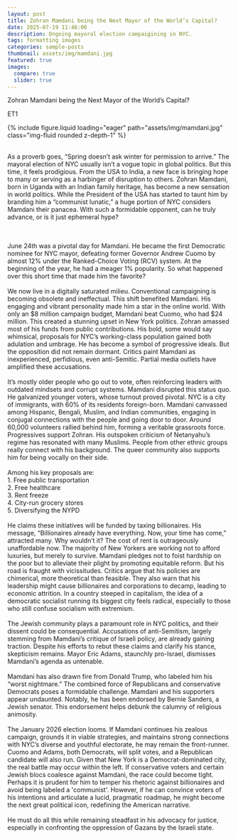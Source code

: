```yaml
---
layout: post
title: Zohran Mamdani being the Next Mayor of the World’s Capital?
date: 2025-07-19 11:46:00
description: Ongoing mayoral election campaigining in NYC.
tags: formatting images
categories: sample-posts
thumbnail: assets/img/mamdani.jpg
featured: true
images:
  compare: true
  slider: true
---
```


Zohran Mamdani being the Next Mayor of the World’s Capital?

ET1

<div class="row mt-3">
    <div class="col-sm mt-3 mt-md-0">
        {% include figure.liquid loading="eager" path="assets/img/mamdani.jpg" class="img-fluid rounded z-depth-1" %}
</div>
  
<br>
  
As a proverb goes, “Spring doesn’t ask winter for permission to arrive.” The mayoral election of NYC usually isn’t a vogue topic in global politics. But this time, it feels prodigious. From the USA to India, a new face is bringing hope to many or serving as a harbinger of disruption to others. Zohran Mamdani, born in Uganda with an Indian family heritage, has become a new sensation in world politics. While the President of the USA has started to taunt him by branding him a “communist lunatic,” a huge portion of NYC considers Mamdani their panacea. With such a formidable opponent, can he truly advance, or is it just ephemeral hype?

<br>
<br>
June 24th was a pivotal day for Mamdani. He became the first Democratic nominee for NYC mayor, defeating former Governor Andrew Cuomo by almost 12% under the Ranked-Choice Voting (RCV) system. At the beginning of the year, he had a meager 1% popularity. So what happened over this short time that made him the favorite?
<br>
<br>
We now live in a digitally saturated milieu. Conventional campaigning is becoming obsolete and ineffectual. This shift benefited Mamdani. His engaging and vibrant personality made him a star in the online world. With only an $8 million campaign budget, Mamdani beat Cuomo, who had $24 million. This created a stunning upset in New York politics. Zohran amassed most of his funds from public contributions. His bold, some would say whimsical, proposals for NYC’s working-class population gained both adulation and umbrage. He has become a symbol of progressive ideals. But the opposition did not remain dormant. Critics paint Mamdani as inexperienced, perfidious, even anti-Semitic. Partial media outlets have amplified these accusations.
<br>
<br>
It’s mostly older people who go out to vote, often reinforcing leaders with outdated mindsets and corrupt systems. Mamdani disrupted this status quo. He galvanized younger voters, whose turnout proved pivotal. NYC is a city of immigrants, with 60% of its residents foreign-born. Mamdani canvassed among Hispanic, Bengali, Muslim, and Indian communities, engaging in conjugal connections with the people and going door to door. Around 60,000 volunteers rallied behind him, forming a veritable grassroots force. Progressives support Zohran. His outspoken criticism of Netanyahu’s regime has resonated with many Muslims. People from other ethnic groups really connect with his background. The queer community also supports him for being vocally on their side.
<br>
<br>
Among his key proposals are:<br>
            1. Free public transportation<br>
            2. Free healthcare<br>
            3. Rent freeze<br>
            4. City-run grocery stores<br>
            5. Diversifying the NYPD
<br>
<br>
He claims these initiatives will be funded by taxing billionaires. His message, “Billionaires already have everything. Now, your time has come,” attracted many. Why wouldn’t it? The cost of rent is outrageously unaffordable now. The majority of New Yorkers are working not to afford luxuries, but merely to survive. Mamdani pledges not to foist hardship on the poor but to alleviate their plight by promoting equitable reform.
But his road is fraught with vicissitudes. Critics argue that his policies are chimerical, more theoretical than feasible. They also warn that his leadership might cause billionaires and corporations to decamp, leading to economic attrition. In a country steeped in capitalism, the idea of a democratic socialist running its biggest city feels radical, especially to those who still confuse socialism with extremism.
<br>
<br>
The Jewish community plays a paramount role in NYC politics, and their dissent could be consequential. Accusations of anti-Semitism, largely stemming from Mamdani’s critique of Israeli policy, are already gaining traction. Despite his efforts to rebut these claims and clarify his stance, skepticism remains. Mayor Eric Adams, staunchly pro-Israel, dismisses Mamdani’s agenda as untenable.
<br>
<br>
Mamdani has also drawn fire from Donald Trump, who labeled him his “worst nightmare.” The combined force of Republicans and conservative Democrats poses a formidable challenge. Mamdani and his supporters appear undaunted. Notably, he has been endorsed by Bernie Sanders, a Jewish senator. This endorsement helps debunk the calumny of religious animosity.
<br>
<br>
The January 2026 election looms. If Mamdani continues his zealous campaign, grounds it in viable strategies, and maintains strong connections with NYC’s diverse and youthful electorate, he may remain the front-runner. Cuomo and Adams, both Democrats, will split votes, and a Republican candidate will also run. Given that New York is a Democrat-dominated city, the real battle may occur within the left. If conservative voters and certain Jewish blocs coalesce against Mamdani, the race could become tight. Perhaps it is prudent for him to temper his rhetoric against billionaires and avoid being labeled a 'communist'. However, if he can convince voters of his intentions and articulate a lucid, pragmatic roadmap, he might become the next great political icon, redefining the American narrative.
<br>
<br>
He must do all this while remaining steadfast in his advocacy for justice, especially in confronting the oppression of Gazans by the Israeli state.

